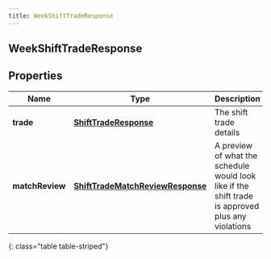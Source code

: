 ```yaml
---
title: WeekShiftTradeResponse
---
```

## WeekShiftTradeResponse


## Properties

| Name | Type | Description | Notes |
| ------------ | ------------- | ------------- | ------------- |
| **trade** | [**ShiftTradeResponse**](ShiftTradeResponse.html) | The shift trade details |  [optional] |
| **matchReview** | [**ShiftTradeMatchReviewResponse**](ShiftTradeMatchReviewResponse.html) | A preview of what the schedule would look like if the shift trade is approved plus any violations |  [optional] |
{: class="table table-striped"}



